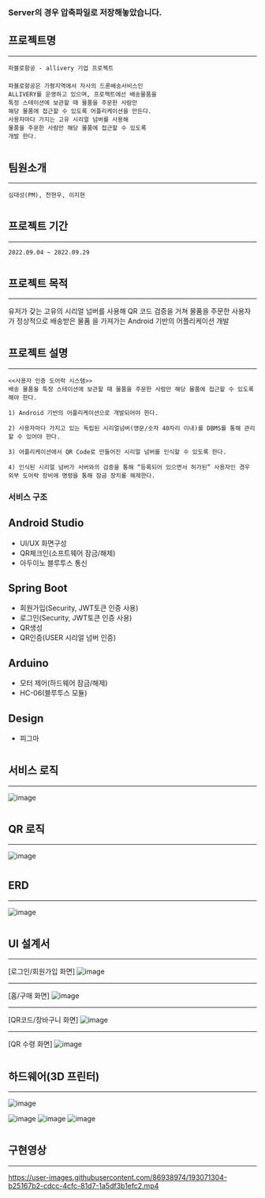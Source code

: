 
### Server의 경우 압축파일로 저장해놓았습니다.

## 프로젝트명 
***
    파블로항공 - allivery 기업 프로젝트
####
    파블로항공은 가평지역에서 자사의 드론배송서비스인 
    ALLIVERY를 운영하고 있으며, 프로젝트에선 배송물품을 
    특정 스테이션에 보관할 때 물품을 주문한 사람만
    해당 물품에 접근할 수 있도록 어플리케이션을 만든다.
    사용자마다 가지는 고유 시리얼 넘버를 사용해 
    물품을 주문한 사람만 해당 물품에 접근할 수 있도록
    개발 한다.
#
## 팀원소개
***
    심대성(PM), 천현우, 이지현
#
## 프로젝트 기간
***
    2022.09.04 ~ 2022.09.29
#
## 프로젝트 목적
***
   유저가 갖는 고유의 시리얼 넘버를 사용해 QR 코드 검증을 거쳐 물품을 주문한 사용자가 정상적으로 배송받은 물품    을 가져가는 Android 기반의 어플리케이션 개발
#
## 프로젝트 설명
***
    <<사용자 인증 도어락 시스템>>
    배송 물품을 특정 스테이션에 보관할 때 물품을 주문한 사람만 해당 물품에 접근할 수 있도록 해야 한다.
    
    1) Android 기반의 어플리케이션으로 개발되어야 한다.

    2) 사용자마다 가지고 있는 독립된 시리얼넘버(영문/숫자 40자리 이내)를 DBMS를 통해 관리할 수 있어야 한다.

    3) 어플리케이션에서 QR Code로 만들어진 시리얼 넘버를 인식할 수 있도록 한다.

    4) 인식된 시리얼 넘버가 서버와의 검증을 통해 “등록되어 있으면서 허가된” 사용자인 경우 외부 도어락 장비에 명령을 통해 잠금 장치를 해제한다.
####

### 서비스 구조

## Android Studio
  * UI/UX 화면구성
  * QR체크인(소프트웨어 잠금/해제)
  * 아두이노 블루투스 통신
  
## Spring Boot
  * 회원가입(Security, JWT토큰 인증 사용)
  * 로그인(Security, JWT토큰 인증 사용)
  * QR생성
  * QR인증(USER 시리얼 넘버 인증)

## Arduino
  * 모터 제어(하드웨어 잠금/해제)
  * HC-06(블루투스 모듈)

## Design
  * 피그마
   
#
## 서비스 로직
***
![image](https://user-images.githubusercontent.com/86938974/193068890-13ed745e-218e-4074-b546-cd02c94856fe.png)

#
## QR 로직
***
![image](https://user-images.githubusercontent.com/86938974/193069061-ba87b39a-d4f7-4448-8e94-e05d5d68ab30.png)

#
## ERD
***
![image](https://user-images.githubusercontent.com/86938974/193069139-ade7d75e-3ad5-463a-b0fd-71fa1adb1fa4.png)


#
## UI 설계서
***
[로그인/회원가입 화면]
![image](https://user-images.githubusercontent.com/86938974/193069298-11a109d4-e44b-4be0-9793-7ecec85ec5d9.png)

***
[홈/구매 화면]
![image](https://user-images.githubusercontent.com/86938974/193069370-7475f618-b1da-4020-bfab-4b23823507a0.png)

***
[QR코드/장바구니 화면]
![image](https://user-images.githubusercontent.com/86938974/193069655-75fa973e-aea4-41c3-a67b-9ced1ae95e4d.png)

***
[QR 수령 화면]
![image](https://user-images.githubusercontent.com/86938974/193069692-9fe73409-948e-4c74-a4c3-f3614e2e99d2.png)


#
## 하드웨어(3D 프린터)
***
![image](https://user-images.githubusercontent.com/86938974/193070093-5b1157ac-5964-4981-b4a0-cb02c04b6de5.png)


![image](https://user-images.githubusercontent.com/86938974/193070417-1c28b28c-226e-480f-b35a-84f6c7b4dc64.png)
![image](https://user-images.githubusercontent.com/86938974/193070157-bc787687-a5a4-4941-ab97-27a74f5ea0f7.png)
![image](https://user-images.githubusercontent.com/86938974/193070169-6f0ed00b-6239-4040-8cc0-496640ca98f8.png)

#
## 구현영상
***

https://user-images.githubusercontent.com/86938974/193071304-b25167b2-cdcc-4cfc-81d7-1a5df3b1efc2.mp4






